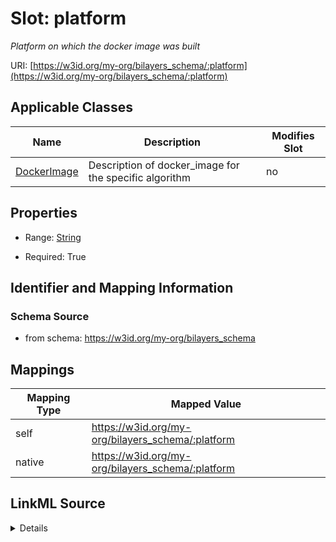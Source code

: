

# Slot: platform


_Platform on which the docker image was built_





URI: [https://w3id.org/my-org/bilayers_schema/:platform](https://w3id.org/my-org/bilayers_schema/:platform)



<!-- no inheritance hierarchy -->





## Applicable Classes

| Name | Description | Modifies Slot |
| --- | --- | --- |
| [DockerImage](DockerImage.md) | Description of docker_image for the specific algorithm |  no  |







## Properties

* Range: [String](String.md)

* Required: True





## Identifier and Mapping Information







### Schema Source


* from schema: https://w3id.org/my-org/bilayers_schema




## Mappings

| Mapping Type | Mapped Value |
| ---  | ---  |
| self | https://w3id.org/my-org/bilayers_schema/:platform |
| native | https://w3id.org/my-org/bilayers_schema/:platform |




## LinkML Source

<details>
```yaml
name: platform
description: Platform on which the docker image was built
from_schema: https://w3id.org/my-org/bilayers_schema
rank: 1000
alias: platform
domain_of:
- DockerImage
range: string
required: true

```
</details>